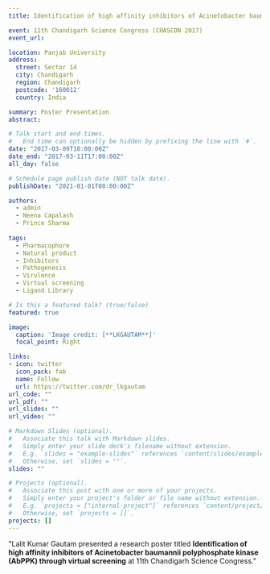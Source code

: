 ```yaml
---
title: Identification of high affinity inhibitors of Acinetobacter baumannii polyphosphate kinase (AbPPK) through virtual screening

event: 11th Chandigarh Science Congress (CHASCON 2017)
event_url:  

location: Panjab University
address:
  street: Sector 14
  city: Chandigarh
  region: Chandigarh
  postcode: '160012'
  country: India

summary: Poster Presentation
abstract: 

# Talk start and end times.
#   End time can optionally be hidden by prefixing the line with `#`.
date: "2017-03-09T10:00:00Z"
date_end: "2017-03-11T17:00:00Z"
all_day: false

# Schedule page publish date (NOT talk date).
publishDate: "2021-01-01T00:00:00Z"

authors:
  - admin
  - Neena Capalash
  - Prince Sharma
  
tags:
  - Pharmacophore
  - Natural product
  - Inhibitors
  - Pathogenesis
  - Virulence
  - Virtual screening
  - Ligand Library

# Is this a featured talk? (true/false)
featured: true

image:
  caption: 'Image credit: [**LKGAUTAM**]'
  focal_point: Right

links:
- icon: twitter
  icon_pack: fab
  name: Follow
  url: https://twitter.com/dr_lkgautam
url_code: ""
url_pdf: ""
url_slides: ""
url_video: ""

# Markdown Slides (optional).
#   Associate this talk with Markdown slides.
#   Simply enter your slide deck's filename without extension.
#   E.g. `slides = "example-slides"` references `content/slides/example-slides.md`.
#   Otherwise, set `slides = ""`.
slides: ""

# Projects (optional).
#   Associate this post with one or more of your projects.
#   Simply enter your project's folder or file name without extension.
#   E.g. `projects = ["internal-project"]` references `content/project/deep-learning/index.md`.
#   Otherwise, set `projects = []`.
projects: []
---
```


"Lalit Kumar Gautam presented a research poster titled **Identification of high affinity inhibitors of Acinetobacter baumannii polyphosphate kinase (AbPPK) through virtual screening** at 11th Chandigarh Science Congress."
